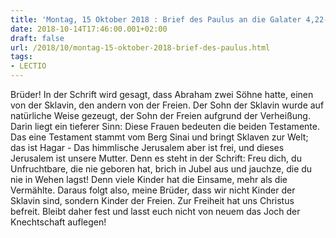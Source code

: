 ```yaml
---
title: 'Montag, 15 Oktober 2018 : Brief des Paulus an die Galater 4,22-24.26-27.31.5,1.'
date: 2018-10-14T17:46:00.001+02:00
draft: false
url: /2018/10/montag-15-oktober-2018-brief-des-paulus.html
tags: 
- LECTIO
---
```


Brüder! In der Schrift wird gesagt, dass Abraham zwei Söhne hatte, einen von der Sklavin, den andern von der Freien. Der Sohn der Sklavin wurde auf natürliche Weise gezeugt, der Sohn der Freien aufgrund der Verheißung. Darin liegt ein tieferer Sinn: Diese Frauen bedeuten die beiden Testamente. Das eine Testament stammt vom Berg Sinai und bringt Sklaven zur Welt; das ist Hagar - Das himmlische Jerusalem aber ist frei, und dieses Jerusalem ist unsere Mutter. Denn es steht in der Schrift: Freu dich, du Unfruchtbare, die nie geboren hat, brich in Jubel aus und jauchze, die du nie in Wehen lagst! Denn viele Kinder hat die Einsame, mehr als die Vermählte. Daraus folgt also, meine Brüder, dass wir nicht Kinder der Sklavin sind, sondern Kinder der Freien. Zur Freiheit hat uns Christus befreit. Bleibt daher fest und lasst euch nicht von neuem das Joch der Knechtschaft auflegen!